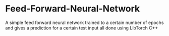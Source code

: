 # Feed-Forward-Neural-Network
A simple feed forward neural network trained to a certain number of epochs and gives a prediction for a certain test input all done using LibTorch C++

